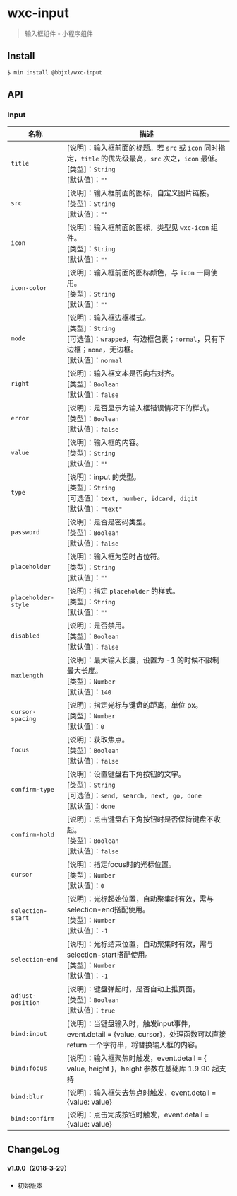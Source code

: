 # wxc-input

> 输入框组件 - 小程序组件

## Install

``` bash
$ min install @bbjxl/wxc-input
```


## API

### Input

| 名称                  | 描述                         |
|----------------------|------------------------------|
|`title`               | [说明]：输入框前面的标题。若 `src` 或 `icon` 同时指定，`title` 的优先级最高，`src` 次之，`icon` 最低。<br>[类型]：`String`<br>[默认值]：`""` <br>|
|`src`                 | [说明]：输入框前面的图标，自定义图片链接。<br>[类型]：`String`<br>[默认值]：`""` <br>|
|`icon`                | [说明]：输入框前面的图标，类型见 `wxc-icon` 组件。<br>[类型]：`String`<br>[默认值]：`""` <br>|
|`icon-color`          | [说明]：输入框前面的图标颜色，与 `icon` 一同使用。<br>[类型]：`String`<br>[默认值]：`""` <br>|
|`mode`                | [说明]：输入框边框模式。<br>[类型]：`String`<br>[可选值]：`wrapped`，有边框包裹；`normal`，只有下边框；`none`，无边框。<br>[默认值]：`normal` <br>|
|`right`               | [说明]：输入框文本是否向右对齐。<br>[类型]：`Boolean`<br>[默认值]：`false` <br>|
|`error`               | [说明]：是否显示为输入框错误情况下的样式。<br>[类型]：`Boolean`<br>[默认值]：`false` <br>|
|`value`               | [说明]：输入框的内容。<br>[类型]：`String`<br>[默认值]：`""` <br>|
|`type`                | [说明]：input 的类型。<br>[类型]：`String`<br>[可选值]：`text, number, idcard, digit`<br>[默认值]：`"text"` <br>|
|`password`            | [说明]：是否是密码类型。<br>[类型]：`Boolean`<br>[默认值]：`false` <br>|
|`placeholder`         | [说明]：输入框为空时占位符。<br>[类型]：`String`<br>[默认值]：`""` <br>|
|`placeholder-style`   | [说明]：指定 `placeholder` 的样式。<br>[类型]：`String`<br>[默认值]：`""` <br>|
|`disabled`            | [说明]：是否禁用。<br>[类型]：`Boolean`<br>[默认值]：`false` <br>|
|`maxlength`           | [说明]：最大输入长度，设置为 -1 的时候不限制最大长度。<br>[类型]：`Number`<br>[默认值]：`140` <br>|
|`cursor-spacing`      | [说明]：指定光标与键盘的距离，单位 px。<br>[类型]：`Number`<br>[默认值]：`0` <br>|
|`focus`               | [说明]：获取焦点。<br>[类型]：`Boolean`<br>[默认值]：`false` <br>|
|`confirm-type`        | [说明]：设置键盘右下角按钮的文字。<br>[类型]：`String`<br>[可选值]：`send, search, next, go, done`<br>[默认值]：`done` <br>|
|`confirm-hold`        | [说明]：点击键盘右下角按钮时是否保持键盘不收起。<br>[类型]：`Boolean`<br>[默认值]：`false` <br>|
|`cursor`              | [说明]：指定focus时的光标位置。<br>[类型]：`Number`<br>[默认值]：`0` <br>|
|`selection-start`     | [说明]：光标起始位置，自动聚集时有效，需与selection-end搭配使用。<br>[类型]：`Number`<br>[默认值]：`-1` <br>|
|`selection-end`       | [说明]：光标结束位置，自动聚集时有效，需与selection-start搭配使用。<br>[类型]：`Number`<br>[默认值]：`-1` <br>|
|`adjust-position`     | [说明]：键盘弹起时，是否自动上推页面。<br>[类型]：`Boolean`<br>[默认值]：`true` <br>|
|`bind:input`          | [说明]：当键盘输入时，触发input事件，event.detail = {value, cursor}，处理函数可以直接 return 一个字符串，将替换输入框的内容。|
|`bind:focus`          | [说明]：输入框聚焦时触发，event.detail = { value, height }，height 参数在基础库 1.9.90 起支持         |
|`bind:blur`           | [说明]：输入框失去焦点时触发，event.detail = {value: value}|
|`bind:confirm`        | [说明]：点击完成按钮时触发，event.detail = {value: value}|

## ChangeLog

#### v1.0.0（2018-3-29）

- 初始版本
